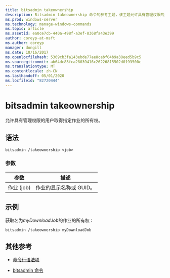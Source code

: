 ```yaml
---
title: bitsadmin takeownership
description: Bitsadmin takeownership 命令的参考主题，该主题允许具有管理权限的用户取得指定作业的所有权。
ms.prod: windows-server
ms.technology: manage-windows-commands
ms.topic: article
ms.assetid: ea0ce7cb-440a-498f-a3ef-8368fa43e399
author: coreyp-at-msft
ms.author: coreyp
manager: dongill
ms.date: 10/16/2017
ms.openlocfilehash: 5369cb3fa143ebde77ae8cabf04b9a38eed5b9c5
ms.sourcegitcommit: ab64dc83fca28039416c26226815502d0193500c
ms.translationtype: MT
ms.contentlocale: zh-CN
ms.lasthandoff: 05/01/2020
ms.locfileid: "82720444"
---
```

# <a name="bitsadmin-takeownership"></a>bitsadmin takeownership

允许具有管理权限的用户取得指定作业的所有权。

## <a name="syntax"></a>语法

```
bitsadmin /takeownership <job>
```

### <a name="parameters"></a>参数

| 参数 | 描述 |
| --------- | ---------- |
| 作业 (job) | 作业的显示名称或 GUID。 |

## <a name="examples"></a>示例

获取名为*myDownloadJob*的作业的所有权：

```
bitsadmin /takeownership myDownloadJob
```

## <a name="additional-references"></a>其他参考

- [命令行语法项](command-line-syntax-key.md)

- [bitsadmin 命令](bitsadmin.md)
